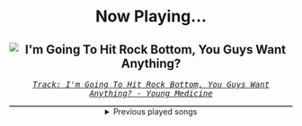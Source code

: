 <div align="center"> 
<h1>Now Playing...</h1>

![I'm Going To Hit Rock Bottom, You Guys Want Anything?](https://i.scdn.co/image/ab67616d00001e02cccf4bb830d3a6b75ecd3bb1)
--
_<samp><a href="https://open.spotify.com/track/2Nxnasl11ns4GSOF0gOCuk">Track: I'm Going To Hit Rock Bottom, You Guys Want Anything? - Young Medicine</a></samp>_

<div style="border: 1px #4B5054 solid"></div>
<details>
  <summary>
    Previous played songs
  </summary>
  <table>
    <thead>
      <tr>
        <th>
          Artist
        </th>
        <th>
          Song
        </th>
        <th>
          Link
        </th>
      </tr>
    </thead>
    <tbody>
      <tr><td>Young Medicine</td><td>I'm Going To Hit Rock Bottom, You Guys Want Anything?</td><td><a href="https://open.spotify.com/track/2Nxnasl11ns4GSOF0gOCuk">https://open.spotify.com/track/2Nxnasl11ns4GSOF0gOCuk</a></td></tr><tr><td>CANTERVICE</td><td>Doomsday</td><td><a href="https://open.spotify.com/track/0mpW89OnU1wgQxwnz7dddm">https://open.spotify.com/track/0mpW89OnU1wgQxwnz7dddm</a></td></tr><tr><td>The Algorithm</td><td>Protocols</td><td><a href="https://open.spotify.com/track/6jh2n5f9maoVsuGa8bl7h1">https://open.spotify.com/track/6jh2n5f9maoVsuGa8bl7h1</a></td></tr><tr><td>Essenger</td><td>Plague Doctor</td><td><a href="https://open.spotify.com/track/39uV4w1rAbweeZpUl07GID">https://open.spotify.com/track/39uV4w1rAbweeZpUl07GID</a></td></tr><tr><td>ENMA</td><td>9 Schwertscheiden</td><td><a href="https://open.spotify.com/track/1aXNdmw4aJ1zlctiTjV1iC">https://open.spotify.com/track/1aXNdmw4aJ1zlctiTjV1iC</a></td></tr><tr><td>Animetrix</td><td>Episch</td><td><a href="https://open.spotify.com/track/0BEq9q3XmPd4N8RRHwhi3L">https://open.spotify.com/track/0BEq9q3XmPd4N8RRHwhi3L</a></td></tr><tr><td>ENMA</td><td>Königschakra</td><td><a href="https://open.spotify.com/track/1aMZNULT5x5EHC1tceVcX4">https://open.spotify.com/track/1aMZNULT5x5EHC1tceVcX4</a></td></tr><tr><td>I See Stars</td><td>Anomaly</td><td><a href="https://open.spotify.com/track/1nLWr0rKTLTZNEcgU5WEdD">https://open.spotify.com/track/1nLWr0rKTLTZNEcgU5WEdD</a></td></tr><tr><td>Citizen Soldier</td><td>Broken Like Me</td><td><a href="https://open.spotify.com/track/7GYch7s7LO8D38gopq239l">https://open.spotify.com/track/7GYch7s7LO8D38gopq239l</a></td></tr><tr><td>Citizen Soldier</td><td>Broken Like Me</td><td><a href="https://open.spotify.com/track/7GYch7s7LO8D38gopq239l">https://open.spotify.com/track/7GYch7s7LO8D38gopq239l</a></td></tr><tr><td>Concrete Castles</td><td>So Addicted</td><td><a href="https://open.spotify.com/track/72481BV5mKDaDStZ9cTaAR">https://open.spotify.com/track/72481BV5mKDaDStZ9cTaAR</a></td></tr><tr><td>Concrete Castles</td><td>So Addicted</td><td><a href="https://open.spotify.com/track/72481BV5mKDaDStZ9cTaAR">https://open.spotify.com/track/72481BV5mKDaDStZ9cTaAR</a></td></tr><tr><td>Concrete Castles</td><td>So Addicted</td><td><a href="https://open.spotify.com/track/72481BV5mKDaDStZ9cTaAR">https://open.spotify.com/track/72481BV5mKDaDStZ9cTaAR</a></td></tr><tr><td>Käärijä</td><td>Cha Cha Cha</td><td><a href="https://open.spotify.com/track/5RX8T3EoTuXcybAxe6oPAw">https://open.spotify.com/track/5RX8T3EoTuXcybAxe6oPAw</a></td></tr><tr><td>Käärijä</td><td>Cha Cha Cha</td><td><a href="https://open.spotify.com/track/5RX8T3EoTuXcybAxe6oPAw">https://open.spotify.com/track/5RX8T3EoTuXcybAxe6oPAw</a></td></tr><tr><td>Käärijä</td><td>Cha Cha Cha</td><td><a href="https://open.spotify.com/track/5RX8T3EoTuXcybAxe6oPAw">https://open.spotify.com/track/5RX8T3EoTuXcybAxe6oPAw</a></td></tr><tr><td>Käärijä</td><td>Cha Cha Cha</td><td><a href="https://open.spotify.com/track/5RX8T3EoTuXcybAxe6oPAw">https://open.spotify.com/track/5RX8T3EoTuXcybAxe6oPAw</a></td></tr><tr><td>Käärijä</td><td>Cha Cha Cha</td><td><a href="https://open.spotify.com/track/5RX8T3EoTuXcybAxe6oPAw">https://open.spotify.com/track/5RX8T3EoTuXcybAxe6oPAw</a></td></tr><tr><td>Dweller</td><td>Solarpunk</td><td><a href="https://open.spotify.com/track/5UsZvtdFr2XU48maI88T44">https://open.spotify.com/track/5UsZvtdFr2XU48maI88T44</a></td></tr><tr><td>Enemies Everywhere</td><td>Death March</td><td><a href="https://open.spotify.com/track/29jdT24cfdRzOmn57MSFlS">https://open.spotify.com/track/29jdT24cfdRzOmn57MSFlS</a></td></tr>
    </tbody>
  </table>
</details>

</div>
